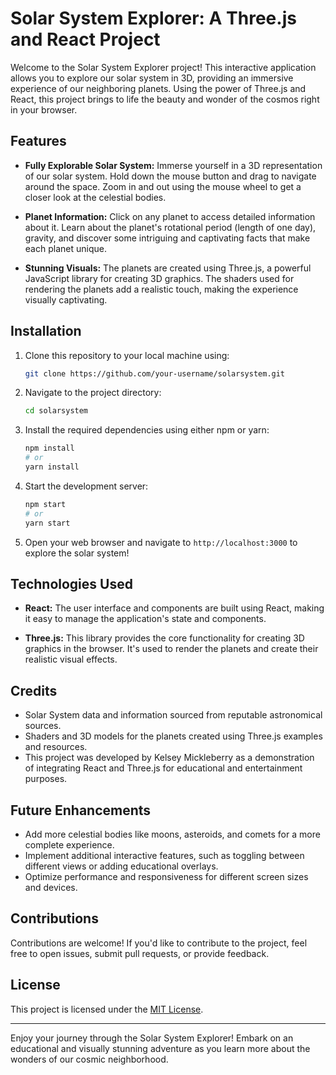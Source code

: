 # Solar System Explorer: A Three.js and React Project

Welcome to the Solar System Explorer project! This interactive application allows you to explore our solar system in 3D, providing an immersive experience of our neighboring planets. Using the power of Three.js and React, this project brings to life the beauty and wonder of the cosmos right in your browser.

## Features

- **Fully Explorable Solar System:** Immerse yourself in a 3D representation of our solar system. Hold down the mouse button and drag to navigate around the space. Zoom in and out using the mouse wheel to get a closer look at the celestial bodies.

- **Planet Information:** Click on any planet to access detailed information about it. Learn about the planet's rotational period (length of one day), gravity, and discover some intriguing and captivating facts that make each planet unique.

- **Stunning Visuals:** The planets are created using Three.js, a powerful JavaScript library for creating 3D graphics. The shaders used for rendering the planets add a realistic touch, making the experience visually captivating.

## Installation

1. Clone this repository to your local machine using:

   ```bash
   git clone https://github.com/your-username/solarsystem.git
   ```

2. Navigate to the project directory:

   ```bash
   cd solarsystem
   ```

3. Install the required dependencies using either npm or yarn:

   ```bash
   npm install
   # or
   yarn install
   ```

4. Start the development server:

   ```bash
   npm start
   # or
   yarn start
   ```

5. Open your web browser and navigate to `http://localhost:3000` to explore the solar system!

## Technologies Used

- **React:** The user interface and components are built using React, making it easy to manage the application's state and components.

- **Three.js:** This library provides the core functionality for creating 3D graphics in the browser. It's used to render the planets and create their realistic visual effects.

## Credits

- Solar System data and information sourced from reputable astronomical sources.
- Shaders and 3D models for the planets created using Three.js examples and resources.
- This project was developed by Kelsey Mickleberry as a demonstration of integrating React and Three.js for educational and entertainment purposes.

## Future Enhancements

- Add more celestial bodies like moons, asteroids, and comets for a more complete experience.
- Implement additional interactive features, such as toggling between different views or adding educational overlays.
- Optimize performance and responsiveness for different screen sizes and devices.

## Contributions

Contributions are welcome! If you'd like to contribute to the project, feel free to open issues, submit pull requests, or provide feedback.

## License

This project is licensed under the [MIT License](LICENSE).

---

Enjoy your journey through the Solar System Explorer! Embark on an educational and visually stunning adventure as you learn more about the wonders of our cosmic neighborhood.
